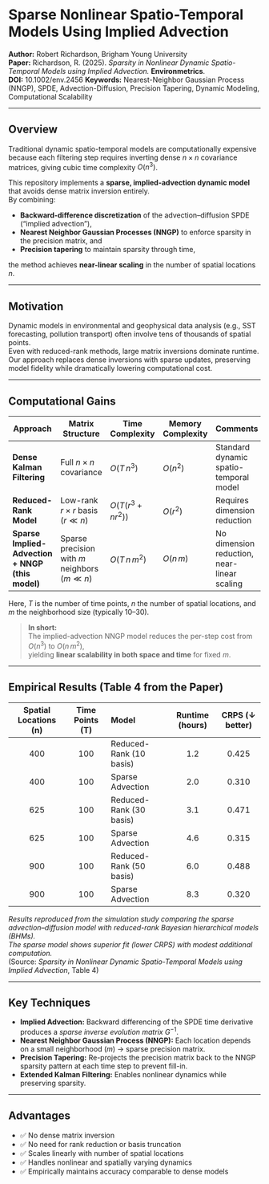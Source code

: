 # Sparse Nonlinear Spatio-Temporal Models Using Implied Advection

**Author:** Robert Richardson, Brigham Young University  
**Paper:** Richardson, R. (2025). *Sparsity in Nonlinear Dynamic Spatio-Temporal Models using Implied Advection.* **Environmetrics**.  
**DOI:** 10.1002/env.2456 
**Keywords:** Nearest-Neighbor Gaussian Process (NNGP), SPDE, Advection-Diffusion, Precision Tapering, Dynamic Modeling, Computational Scalability  

---

## Overview

Traditional dynamic spatio-temporal models are computationally expensive because each filtering step requires inverting dense $n \times n$ covariance matrices, giving cubic time complexity $O(n^3)$.  

This repository implements a **sparse, implied-advection dynamic model** that avoids dense matrix inversion entirely.  
By combining:

- **Backward-difference discretization** of the advection–diffusion SPDE (“implied advection”),
- **Nearest Neighbor Gaussian Processes (NNGP)** to enforce sparsity in the precision matrix, and  
- **Precision tapering** to maintain sparsity through time,

the method achieves **near-linear scaling** in the number of spatial locations $n$.

---

## Motivation

Dynamic models in environmental and geophysical data analysis (e.g., SST forecasting, pollution transport) often involve tens of thousands of spatial points.  
Even with reduced-rank methods, large matrix inversions dominate runtime.  
Our approach replaces dense inversions with sparse updates, preserving model fidelity while dramatically lowering computational cost.

---

## Computational Gains

| Approach | Matrix Structure | Time Complexity | Memory Complexity | Comments |
|-----------|------------------|-----------------|-------------------|-----------|
| **Dense Kalman Filtering** | Full $n \times n$ covariance | $O(T\,n^3)$ | $O(n^2)$ | Standard dynamic spatio-temporal model |
| **Reduced-Rank Model** | Low-rank $r \times r$ basis ($r \ll n$) | $O(T(r^3 + n r^2))$ | $O(r^2)$ | Requires dimension reduction |
| **Sparse Implied-Advection + NNGP (this model)** | Sparse precision with $m$ neighbors ($m \ll n$) | $O(T\,n\,m^2)$ | $O(n\,m)$ | No dimension reduction, near-linear scaling |

Here, $T$ is the number of time points, $n$ the number of spatial locations, and $m$ the neighborhood size (typically 10–30).

> **In short:**  
> The implied-advection NNGP model reduces the per-step cost from $O(n^3)$ to $O(n\,m^2)$,  
> yielding **linear scalability in both space and time** for fixed $m$.

---

## Empirical Results (Table 4 from the Paper)

| Spatial Locations (n) | Time Points (T) | Model | Runtime (hours) | CRPS (↓ better) |
|:----------------------:|:---------------:|:-------|:----------------:|:----------------:|
| 400 | 100 | Reduced-Rank (10 basis) | 1.2 | 0.425 |
| 400 | 100 | Sparse Advection | 2.0 | 0.310 |
| 625 | 100 | Reduced-Rank (30 basis) | 3.1 | 0.471 |
| 625 | 100 | Sparse Advection | 4.6 | 0.315 |
| 900 | 100 | Reduced-Rank (50 basis) | 6.0 | 0.488 |
| 900 | 100 | Sparse Advection | 8.3 | 0.320 |

*Results reproduced from the simulation study comparing the sparse advection–diffusion model with reduced-rank Bayesian hierarchical models (BHMs).  
The sparse model shows superior fit (lower CRPS) with modest additional computation.*  
(Source: *Sparsity in Nonlinear Dynamic Spatio-Temporal Models using Implied Advection*, Table 4)

---

## Key Techniques

- **Implied Advection:** Backward differencing of the SPDE time derivative produces a *sparse inverse evolution matrix* $G^{-1}$.  
- **Nearest Neighbor Gaussian Process (NNGP):** Each location depends on a small neighborhood ($m$) → sparse precision matrix.  
- **Precision Tapering:** Re-projects the precision matrix back to the NNGP sparsity pattern at each time step to prevent fill-in.  
- **Extended Kalman Filtering:** Enables nonlinear dynamics while preserving sparsity.  

---

## Advantages

- ✅ No dense matrix inversion  
- ✅ No need for rank reduction or basis truncation  
- ✅ Scales linearly with number of spatial locations  
- ✅ Handles nonlinear and spatially varying dynamics  
- ✅ Empirically maintains accuracy comparable to dense models






